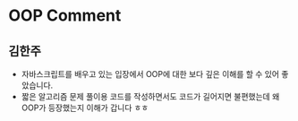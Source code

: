 # OOP Comment

## 김한주
- 자바스크립트를 배우고 있는 입장에서 OOP에 대한 보다 깊은 이해를 할 수 있어 좋았습니다.
- 짧은 알고리즘 문제 풀이용 코드를 작성하면서도 코드가 길어지면 불편했는데 왜 OOP가 등장했는지 이해가 갑니다 ㅎㅎ
